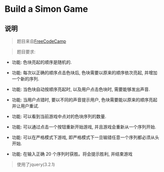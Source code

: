 # Build a Simon Game
## 说明
>题目来自[FreeCodeCamp](https://www.freecodecamp.cn/challenges/build-a-simon-game)

>题目要求:

- 功能: 色块亮起的顺序是随机的.

- 功能: 每次以正确的顺序点击色块后, 色块需要以原来的顺序依次亮起, 并增加一个新的序列.

- 功能: 当色块自动按顺序亮起时, 以及用户点击色块时, 需要能够发出声音.

- 功能: 当用户点错时, 要以不同的声音提示用户, 色块需要能以原来的顺序亮起并让用户重试.

- 功能: 可以看到当前游戏中点对的色块序列的数量.

- 功能: 可以通过点击一个按钮重新开始游戏, 并且游戏会重新从一个序列开始.

- 功能: 可以在严格模式下游戏, 即严格模式下一旦输错任意一个序列都必须从头开始.

- 功能: 在输入正确 20 个序列时获胜。将会提示胜利, 并结束游戏

>使用了jquery(3.2.1)


















